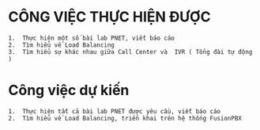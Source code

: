 # CÔNG VIỆC THỰC HIỆN ĐƯỢC

    1.  Thực hiện một số bài lab PNET, viết báo cáo
    2.  Tìm hiểu về Load Balancing
    3.  Tìm hiểu sự khác nhau giữa Call Center và  IVR ( Tổng đài tự động )
    
# Công việc dự kiến

    1.  Thực hiện tất cả bài lab PNET được yêu cầu, viết báo cáo
    2.  Tìm hiểu về Load Balancing, triển khai trên hệ thống FusionPBX
